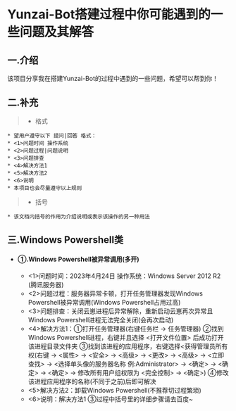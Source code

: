 # Yunzai-Bot搭建过程中你可能遇到的一些问题及其解答

## 一.介绍
该项目分享我在搭建Yunzai-Bot的过程中遇到的一些问题，希望可以帮到你！

## 二.补充
>* 格式

    * 望用户遵守以下 提问|回答 格式：
    * <1>问题时间 操作系统
    * <2>问题过程|问题说明
    * <3>问题排查
    * <4>解决方法1
    * <5>解决方法2
    * <6>说明
    * 本项目也会尽量遵守以上规则
>* 括号

    * 该文档内括号的作用为介绍说明或表示该操作的另一种用法

## 三.Windows Powershell类
* #### ①.Windows Powershell被异常调用(多开)

    * <1>问题时间：2023年4月24日 操作系统：Windows Server 2012 R2 (腾讯服务器)
    * <2>问题过程：服务器异常卡顿，打开任务管理器发现Windows Powershell被异常调用(Windows Powershell占用过高)
    * <3>问题排查：关闭云崽进程后异常解除，重新启动云崽再次异常且Windows Powershell进程无法完全关闭(会再次启动)
    * <4>解决方法1：①打开任务管理器(右键任务栏 → 任务管理器)
                   ②找到Windows Powershell进程，右键并且选择 <打开文件位置> 后成功打开该进程目录文件夹
                   ③找到该进程的应用程序，右键选择<获得管理员所有权(右键 → <属性> → <安全> → <高级> → <更改> → <高级> → <立即查找> → <选择单头像的服务器名称 例:Administrator> → <确定> → <确定> → <确定> → 修改所有用户组权限为 <完全控制> → <确定>)
                   ④修改该进程应用程序的名称(不同于之前)后即可解决
    * <5>解决方法2：卸载Windows Powershell(不推荐切过程繁琐)
    * <6>说明：解决方法1 ③过程中括号里的详细步骤请去百度~
